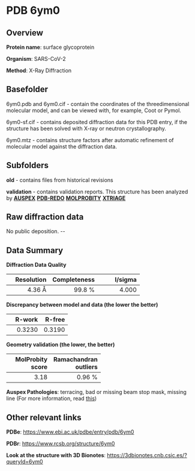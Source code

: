 # PDB 6ym0

## Overview

**Protein name**: surface glycoprotein

**Organism**: SARS-CoV-2

**Method**: X-Ray Diffraction

## Basefolder

6ym0.pdb and 6ym0.cif - contain the coordinates of the threedimensional molecular model, and can be viewed with, for example, Coot or Pymol.

6ym0-sf.cif - contains deposited diffraction data for this PDB entry, if the structure has been solved with X-ray or neutron crystallography.

6ym0.mtz - contains structure factors after automatic refinement of molecular model against the diffraction data.

## Subfolders



**old** - contains files from historical revisions

**validation** - contains validation reports. This structure has been analyzed by [**AUSPEX**](https://github.com/thorn-lab/coronavirus_structural_task_force/tree/master/pdb/surface_glycoprotein/SARS-CoV-2/6ym0/validation/auspex) [**PDB-REDO**](https://github.com/thorn-lab/coronavirus_structural_task_force/tree/master/pdb/surface_glycoprotein/SARS-CoV-2/6ym0/validation/pdb-redo) [**MOLPROBITY**](https://github.com/thorn-lab/coronavirus_structural_task_force/tree/master/pdb/surface_glycoprotein/SARS-CoV-2/6ym0/validation/molprobity) [**XTRIAGE**](https://github.com/thorn-lab/coronavirus_structural_task_force/blob/master/pdb/surface_glycoprotein/SARS-CoV-2/6ym0/validation/Xtriage_output.log) 

## Raw diffraction data

No public deposition. --<br> 

## Data Summary
**Diffraction Data Quality**

|   | Resolution | Completeness| I/sigma |
|---|-------------:|----------------:|--------------:|
|   |4.36 Å|99.8  %|<img width=50/>4.000|

**Discrepancy between model and data (the lower the better)**

|   | **R-work**| **R-free**   
|---|-------------:|----------------:|           
||  0.3230|  0.3190|

**Geometry validation (the lower, the better)**

|   |**MolProbity<br>score**| **Ramachandran<br>outliers** 
|---|-------------:|----------------:|
||  3.18|  0.96 %|

**Auspex Pathologies**: terracing, bad or missing beam stop mask, missing line (For more information, read [this](https://github.com/thorn-lab/coronavirus_structural_task_force/blob/master/pdb/surface_glycoprotein/SARS-CoV-2/6ym0/validation/auspex/6ym0_auspex_comments.txt))

 



## Other relevant links 
**PDBe**:  https://www.ebi.ac.uk/pdbe/entry/pdb/6ym0
 
**PDBr**: https://www.rcsb.org/structure/6ym0 

**Look at the structure with 3D Bionotes**: https://3dbionotes.cnb.csic.es/?queryId=6ym0

